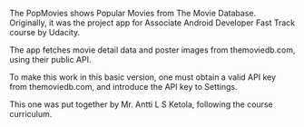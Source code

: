 The PopMovies shows Popular Movies from The Movie Database. 
Originally, it was the project app for Associate Android Developer Fast Track course by Udacity.

The app fetches movie detail data and poster images from themoviedb.com, using their public API.

To make this work in this basic version, one must obtain a valid API key from themoviedb.com, 
and introduce the API key to Settings. 

This one was put together by Mr. Antti L S Ketola, following the course curriculum. 

